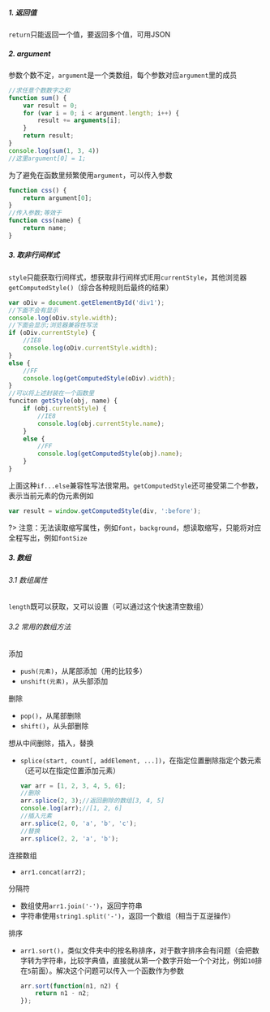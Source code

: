 ##### 1. 返回值

`return`只能返回一个值，要返回多个值，可用JSON

##### 2. argument

参数个数不定，`argument`是一个类数组，每个参数对应`argument`里的成员

```js
//求任意个数数字之和
function sum() {
    var result = 0;
    for (var i = 0; i < argument.length; i++) {
        result += arguments[i];
    }
    return result;
}
console.log(sum(1, 3, 4))
//这里argument[0] = 1;
```

为了避免在函数里频繁使用`argument`，可以传入参数

```js
function css() {
	return argument[0];
}
//传入参数;等效于
function css(name) {
    return name;
}
```

##### 3. 取非行间样式

`style`只能获取行间样式，想获取非行间样式IE用`currentStyle`，其他浏览器`getComputedStyle()`（综合各种规则后最终的结果）

```js
var oDiv = document.getElementById('div1');
//下面不会有显示
console.log(oDiv.style.width);
//下面会显示;浏览器兼容性写法
if (oDiv.currentStyle) {
    //IE8
    console.log(oDiv.currentStyle.width);
}
else {
    //FF
    console.log(getComputedStyle(oDiv).width);
}
//可以将上述封装在一个函数里
funciton getStyle(obj, name) {
    if (obj.currentStyle) {
        //IE8
        console.log(obj.currentStyle.name);
    }
    else {
        //FF
        console.log(getComputedStyle(obj).name);
    }
}
```

上面这种`if...else`兼容性写法很常用。`getComputedStyle`还可接受第二个参数，表示当前元素的伪元素例如

```js
var result = window.getComputedStyle(div, ':before');
```

?> 注意：无法读取缩写属性，例如`font`，`background`，想读取缩写，只能将对应全程写出，例如`fontSize`

##### 3. 数组

###### 3.1 数组属性

`length`既可以获取，又可以设置（可以通过这个快速清空数组）

###### 3.2 常用的数组方法

添加

- `push(元素)`，从尾部添加（用的比较多）
- `unshift(元素)`，从头部添加

删除

- `pop()`，从尾部删除
- `shift()`，从头部删除

想从中间删除，插入，替换

- `splice(start, count[, addElement, ...])`，在指定位置删除指定个数元素（还可以在指定位置添加元素）

  ```js
  var arr = [1, 2, 3, 4, 5, 6];
  //删除
  arr.splice(2, 3);//返回删除的数组[3, 4, 5]
  console.log(arr);//[1, 2, 6]
  //插入元素
  arr.splice(2, 0, 'a', 'b', 'c');
  //替换
  arr.splice(2, 2, 'a', 'b');
  ```

连接数组

- `arr1.concat(arr2);`

分隔符

- 数组使用`arr1.join('-')`，返回字符串
- 字符串使用`string1.split('-')`，返回一个数组（相当于互逆操作）

排序

- `arr1.sort()`，类似文件夹中的按名称排序，对于数字排序会有问题（会把数字转为字符串，比较字典值，直接就从第一个数字开始一个个对比，例如`10`排在`5`前面）。解决这个问题可以传入一个函数作为参数

  ```js
  arr.sort(function(n1, n2) {
      return n1 - n2;
  });
  ```